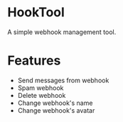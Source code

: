 # HookTool
A simple webhook management tool.

# Features
- Send messages from webhook
- Spam webhook
- Delete webhook
- Change webhook's name
- Change webhook's avatar
